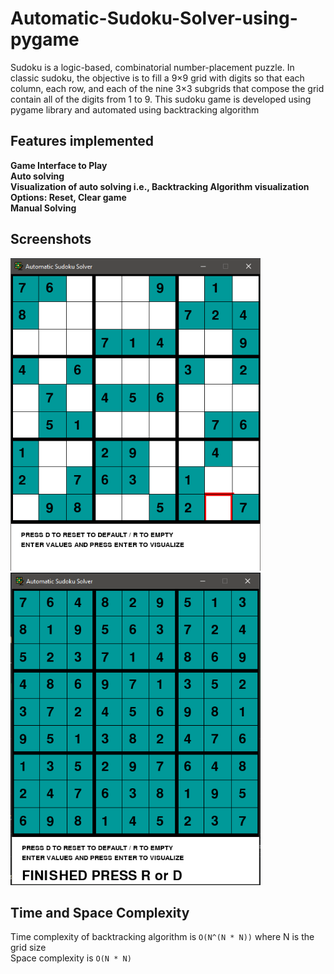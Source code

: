 # Automatic-Sudoku-Solver-using-pygame
Sudoku is a logic-based, combinatorial number-placement puzzle. In classic sudoku, the objective is to fill a 9×9 grid with digits so that each column, each row, and each of the nine 3×3 subgrids that compose the grid contain all of the digits from 1 to 9. This sudoku game is developed using pygame library and automated using backtracking algorithm

## Features implemented
**Game Interface to Play** <br/>
**Auto solving** <br/>
**Visualization of auto solving i.e., Backtracking Algorithm visualization** <br/>
**Options: Reset, Clear game** <br/>
**Manual Solving** <br/>

## Screenshots
<img src="1.PNG" width="400" height="500">  <img src="2.PNG" width="400" height="500">

## Time and Space Complexity
Time complexity of backtracking algorithm is ```O(N^(N * N))``` where N is the grid size <br/>
Space complexity is ```O(N * N)```


